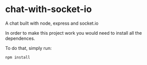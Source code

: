 # chat-with-socket-io
A chat built with node, express and socket.io

In order to make this project work you would need to install all the dependences.

To do that, simply run:

```
npm install
```
